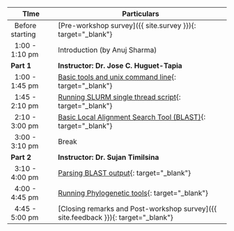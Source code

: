 <div class="row">
<div class="col-md-6" markdown="1">

| TIme | Particulars |
| ------ | -------------------------------------- |
| &nbsp;&nbsp;Before starting | [Pre-workshop survey]({{ site.survey }}){: target="_blank"} |
| &nbsp;&nbsp;1:00 - 1:10 pm | Introduction (by Anuj Sharma) |
| **Part 1** | **Instructor: Dr. Jose C. Huguet-Tapia** |
| &nbsp;&nbsp;1:00 - 1:45 pm | [Basic tools and unix command line](01-unix){: target="_blank"} |
| &nbsp;&nbsp;1:45 - 2:10 pm | [Running SLURM single thread script](02-slurm){: target="_blank"} |
| &nbsp;&nbsp;2:10 - 3:00 pm | [Basic Local Alignment Search Tool (BLAST)](03-blast){: target="_blank"} |
| &nbsp;&nbsp;3:00 - 3:10 pm | Break |
| **Part 2** | **Instructor: Dr. Sujan Timilsina** |
| &nbsp;&nbsp;3:10 - 4:00 pm | [Parsing BLAST output](04-parse){: target="_blank"} |
| &nbsp;&nbsp;4:00 - 4:45 pm | [Running Phylogenetic tools](05-tree){: target="_blank"} |
| &nbsp;&nbsp;4:45 - 5:00 pm | [Closing remarks and Post-workshop survey]({{ site.feedback }}){: target="_blank"} |

</div>
</div>